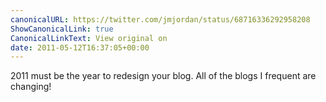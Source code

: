 ```yaml
---
canonicalURL: https://twitter.com/jmjordan/status/68716336292958208
ShowCanonicalLink: true
CanonicalLinkText: View original on
date: 2011-05-12T16:37:05+00:00
---
```

2011 must be the year to redesign your blog. All of the blogs I frequent are changing!